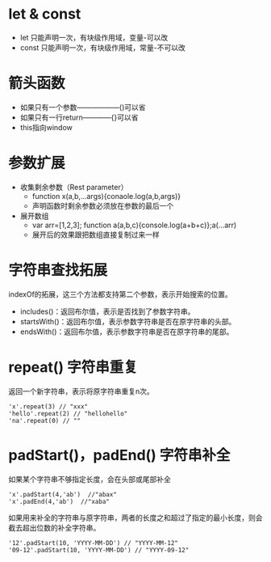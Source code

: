 # let & const

- let 只能声明一次，有块级作用域，变量-可以改
- const 只能声明一次，有块级作用域，常量-不可以改
# 箭头函数
- 如果只有一个参数——————()可以省
- 如果只有一行return————{}可以省
- this指向window
# 参数扩展
- 收集剩余参数（Rest parameter）
    - function x(a,b,...args){conaole.log(a,b,args)}
    - 声明函数时剩余参数必须放在参数的最后一个
- 展开数组
    - var arr=[1,2,3]; function a(a,b,c){console.log(a+b+c)};a(...arr)
    - 展开后的效果跟把数组直接复制过来一样
# 字符串查找拓展
indexOf的拓展，这三个方法都支持第二个参数，表示开始搜索的位置。
- includes()：返回布尔值，表示是否找到了参数字符串。
- startsWith()：返回布尔值，表示参数字符串是否在原字符串的头部。
- endsWith()：返回布尔值，表示参数字符串是否在原字符串的尾部。

# repeat() 字符串重复
返回一个新字符串，表示将原字符串重复n次。 
```
'x'.repeat(3) // "xxx"
'hello'.repeat(2) // "hellohello"
'na'.repeat(0) // ""
```
# padStart()，padEnd() 字符串补全
如果某个字符串不够指定长度，会在头部或尾部补全
```
'x'.padStart(4,'ab')  //"abax"
'x'.padEnd(4,'ab')  //"xaba"
```
如果用来补全的字符串与原字符串，两者的长度之和超过了指定的最小长度，则会截去超出位数的补全字符串。
```
'12'.padStart(10, 'YYYY-MM-DD') // "YYYY-MM-12"
'09-12'.padStart(10, 'YYYY-MM-DD') // "YYYY-09-12"
```

